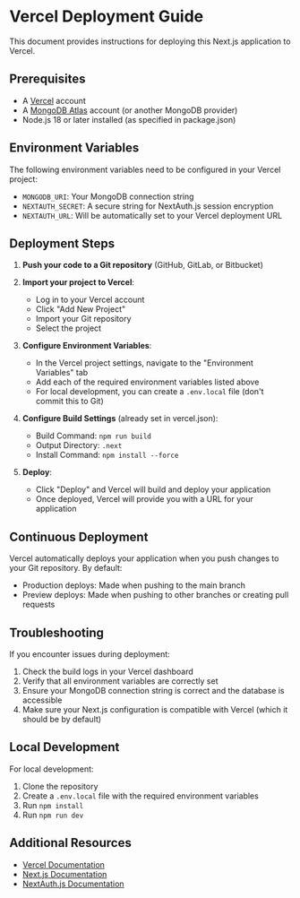 # Vercel Deployment Guide

This document provides instructions for deploying this Next.js application to Vercel.

## Prerequisites

- A [Vercel](https://vercel.com/) account
- A [MongoDB Atlas](https://www.mongodb.com/cloud/atlas) account (or another MongoDB provider)
- Node.js 18 or later installed (as specified in package.json)

## Environment Variables

The following environment variables need to be configured in your Vercel project:

- `MONGODB_URI`: Your MongoDB connection string
- `NEXTAUTH_SECRET`: A secure string for NextAuth.js session encryption
- `NEXTAUTH_URL`: Will be automatically set to your Vercel deployment URL

## Deployment Steps

1. **Push your code to a Git repository** (GitHub, GitLab, or Bitbucket)

2. **Import your project to Vercel**:
   - Log in to your Vercel account
   - Click "Add New Project"
   - Import your Git repository
   - Select the project

3. **Configure Environment Variables**:
   - In the Vercel project settings, navigate to the "Environment Variables" tab
   - Add each of the required environment variables listed above
   - For local development, you can create a `.env.local` file (don't commit this to Git)

4. **Configure Build Settings** (already set in vercel.json):
   - Build Command: `npm run build`
   - Output Directory: `.next`
   - Install Command: `npm install --force`

5. **Deploy**:
   - Click "Deploy" and Vercel will build and deploy your application
   - Once deployed, Vercel will provide you with a URL for your application

## Continuous Deployment

Vercel automatically deploys your application when you push changes to your Git repository. By default:

- Production deploys: Made when pushing to the main branch
- Preview deploys: Made when pushing to other branches or creating pull requests

## Troubleshooting

If you encounter issues during deployment:

1. Check the build logs in your Vercel dashboard
2. Verify that all environment variables are correctly set
3. Ensure your MongoDB connection string is correct and the database is accessible
4. Make sure your Next.js configuration is compatible with Vercel (which it should be by default)

## Local Development

For local development:

1. Clone the repository
2. Create a `.env.local` file with the required environment variables
3. Run `npm install`
4. Run `npm run dev`

## Additional Resources

- [Vercel Documentation](https://vercel.com/docs)
- [Next.js Documentation](https://nextjs.org/docs)
- [NextAuth.js Documentation](https://next-auth.js.org/) 